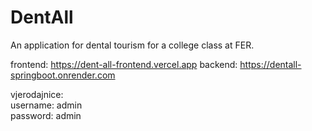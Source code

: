 # DentAll
An application for dental tourism for a college class at FER.

frontend: https://dent-all-frontend.vercel.app 
backend: https://dentall-springboot.onrender.com

vjerodajnice:  
username: admin  
password: admin  
